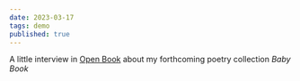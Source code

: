 ```yaml
---
date: 2023-03-17
tags: demo
published: true
---
```


A little interview in [Open Book](https://open-book.ca/News/Artist-Poet-Amy-Ching-Yan-Lam-on-Stories-Healing-and-a-Cheese-Based-Universe) about my forthcoming poetry collection *Baby Book*